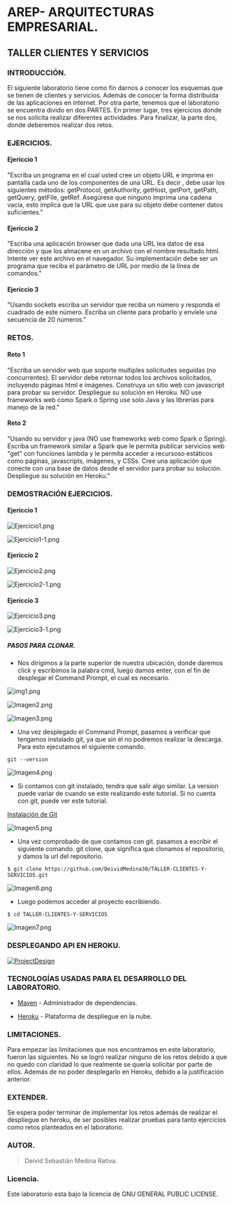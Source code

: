 # AREP- ARQUITECTURAS EMPRESARIAL.

## TALLER CLIENTES Y SERVICIOS

### INTRODUCCIÓN.

El siguiente laboratorio tiene como fin darnos a conocer los esquemas que se tienen de clientes y servicios. 
Además de conocer la forma distribuida de las aplicaciones en internet. Por otra parte, 
tenemos que el laboratorio se encuentra divido en dos PARTES. En primer lugar, tres ejercicios donde se nos solicita realizar diferentes actividades.
Para finalizar, la parte dos, donde deberemos realizar dos retos.

### EJERCICIOS.

#### Ejericcio 1

"Escriba un programa en el cual usted cree un objeto URL e imprima en pantalla cada uno de los componentes de una URL.
Es decir , debe usar los siguientes métodos: getProtocol, getAuthority, getHost, getPort, getPath, getQuery, getFile,
getRef. Asegúrese que ninguno imprima una cadena vacía, esto implica que la URL que use para su objeto debe contener
datos suficientes."

#### Ejericcio 2

"Escriba una aplicación browser que dada una URL lea datos de esa dirección y que los almacene en un archivo con el nombre
resultado.html. Intente ver este archivo en el navegador. Su implementación debe ser un programa que reciba el parámetro
de URL por medio de la línea de comandos."

#### Ejericcio 3

"Usando sockets escriba un servidor que reciba un número y responda el cuadrado de este número. Escriba un cliente para probarlo
y envíele una secuencia de 20 números."

### RETOS.

#### Reto 1

"Escriba un servidor web que soporte multiples solicitudes seguidas (no concurrentes). El servidor debe retornar todos
los archivos solicitados, incluyendo páginas html e imágenes. Construya un sitio web con javascript para probar su 
servidor. Despliegue su solución en Heroku. NO use frameworks web como Spark o Spring use solo Java y las librerías
para manejo de la red."

#### Reto 2

"Usando su servidor y java (NO use frameworks web como Spark o Spring). Escriba un framework similar a Spark que le
permita publicar servicios web "get" con funciones lambda y le permita acceder a recursoso estáticos como páginas,
javascripts, imágenes, y CSSs. Cree una aplicación que conecte con una base de datos desde el servidor para probar
su solución. Despliegue su solución en Heroku."

### DEMOSTRACIÓN EJERCICIOS.

#### Ejericcio 1

![Ejercicio1.png](https://i.postimg.cc/D0BywD3r/Ejercicio1.png)

![Ejercicio1-1.png](https://i.postimg.cc/Kc6ynxJ1/Ejercicio1-1.png)

#### Ejericcio 2

![Ejercicio2.png](https://i.postimg.cc/L8v70pBB/Ejercicio2.png)

![Ejercicio2-1.png](https://i.postimg.cc/tgYrSVgp/Ejercicio2-1.png)

#### Ejericcio 3

![Ejercicio3.png](https://i.postimg.cc/SQ7GGGGc/Ejercicio3.png)

![Ejercicio3-1.png](https://i.postimg.cc/HnBX1BSK/Ejercicio3-1.png)

##### PASOS PARA CLONAR.

-  Nos dirigimos a la parte superior de nuestra ubicación, donde daremos click y escribimos la palabra cmd, luego damos enter, con el fin de desplegar 
el Command Prompt, el cual es necesario.

![img1.png](https://i.postimg.cc/GmSNVZZL/img1.png)

![Imagen2.png](https://i.postimg.cc/vB5N1DDT/Imagen2.png)

![Imagen3.png](https://i.postimg.cc/T3hNVthZ/Imagen3.png)

- Una vez desplegado el Command Prompt, pasamos a verificar que tengamos instalado git, ya que sin él no podremos realizar la descarga.
Para esto ejecutamos el siguiente comando.

`git --version`

![Imagen4.png](https://i.postimg.cc/nh5R0qDM/Imagen4.png)

- Si contamos con git instalado, tendra que salir algo similar. La version puede variar de cuando se este realizando este tutorial. 
Si no cuenta con git, puede ver este tutorial.

[Instalación de Git][id/name] 

[id/name]: https://www.youtube.com/watch?v=cYLapo1FFmA

![Imagen5.png](https://i.postimg.cc/fR6CxZG9/Imagen5.png)

-  Una vez comprobado de que contamos con git. pasamos a escribir el siguiente comando. git clone, 
que significa que clonamos el repositorio, y damos la url del repositorio.

`$ git clone https://github.com/DeividMedina30/TALLER-CLIENTES-Y-SERVICIOS.git`

![Imagen6.png](https://i.postimg.cc/gjkHY0Zf/Imagen6.png)

- Luego podemos acceder al proyecto escribiendo.

`$ cd TALLER-CLIENTES-Y-SERVICIOS`

![Imagen7.png](https://i.postimg.cc/ZKnx2CZN/Imagen7.png)

### DESPLEGANDO API EN HEROKU.

[![ProjectDesign](https://www.herokucdn.com/deploy/button.png)]()


### TECNOLOGÍAS USADAS PARA EL DESARROLLO DEL LABORATORIO.

* [Maven](https://maven.apache.org/) - Administrador de dependencias.

* [Heroku](https://heroku.com) - Plataforma de despliegue en la nube.

### LIMITACIONES.

Para empezar las limitaciones que nos encontramos en este laboratorio, fueron las siguientes.
No se logró realizar ninguno de los retos debido a que no quedo con claridad lo que realmente se
quería solicitar por parte de ellos. Además de no poder desplegarlo en Heroku, debido a la justificación
anterior.

### EXTENDER.

Se espera poder terminar de implementar los retos además de realizar el despliegue en heroku, de
ser posibles realizar pruebas para tanto ejercicios como retos planteados en el laboratorio.
 
### AUTOR.

> Deivid Sebastián Medina Rativa. 

### Licencia.

Este laboratorio esta bajo la licencia de GNU GENERAL PUBLIC LICENSE.
